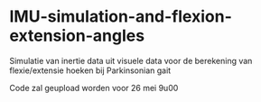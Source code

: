 # IMU-simulation-and-flexion-extension-angles
Simulatie van inertie data uit visuele data voor de berekening van flexie/extensie hoeken bij Parkinsonian gait

Code zal geupload worden voor 26 mei 9u00
